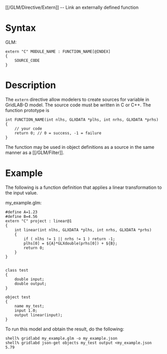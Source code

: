 [[/GLM/Directive/Extern]] -- Link an externally defined function

# Syntax

GLM:
~~~
extern "C" MODULE_NAME : FUNCTION_NAME[@INDEX]
{
	SOURCE_CODE
}
~~~

# Description

The `extern` directive allow modelers to create sources for variable in GridLAB-D model.  The source code must be written in C or C++.  The function prototype is

~~~
int FUNCTION_NAME(int nlhs, GLXDATA *plhs, int nrhs, GLXDATA *prhs)
{
	// your code
	return 0; // 0 = success, -1 = failure
}
~~~

The function may be used in object definitions as a source in the same manner as a [[/GLM/Filter]]. 

# Example

The following is a function definition that applies a linear transformation to the input value.

my_example.glm:
~~~
#define A=1.23
#define B=4.56
extern "C" project : linear@1
{
	int linear(int nlhs, GLXDATA *plhs, int nrhs, GLXDATA *prhs)
	{
		if ( nlhs != 1 || nrhs != 1 ) return -1;
		plhs[0] = ${A}*GLXdouble(prhs[0]) + ${B};
		return 0;
	}
}


class test
{
	double input;
	double output;
}

object test
{
	name my_test;
	input 1.0;
	output linear(input);
}
~~~

To run this model and obtain the result, do the following:

~~~
shell% gridlabd my_example.glm -o my_example.json
shell% gridlabd json-get objects my_test output <my_example.json
5.79
~~~
